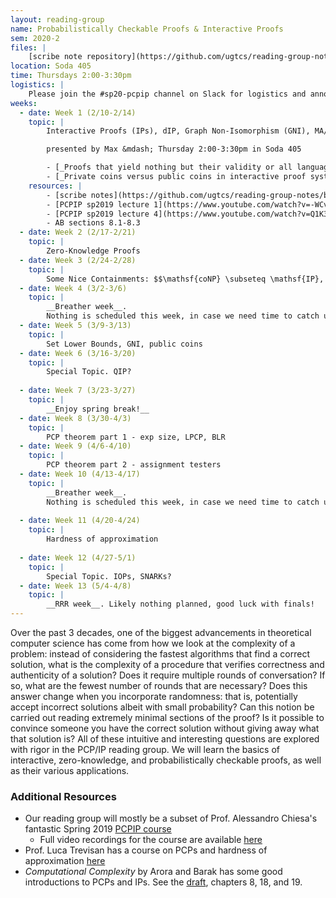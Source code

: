 ```yaml
---
layout: reading-group
name: Probabilistically Checkable Proofs & Interactive Proofs
sem: 2020-2
files: | 
    [scribe note repository](https://github.com/ugtcs/reading-group-notes/tree/master/pcpip/sp20)
location: Soda 405
time: Thursdays 2:00-3:30pm
logistics: |
    Please join the #sp20-pcpip channel on Slack for logistics and announcements!
weeks:
  - date: Week 1 (2/10-2/14)
    topic: |
        Interactive Proofs (IPs), dIP, Graph Non-Isomorphism (GNI), MA/AM

        presented by Max &mdash; Thursday 2:00-3:30pm in Soda 405

        - [_Proofs that yield nothing but their validity or all languages in NP have zero-knowledge proof systems_](https://doi.org/10.1145/116825.116852), GMW '91
        - [_Private coins versus public coins in interactive proof systems_](https://doi.org/10.1145/12130.12137), GS '86
    resources: |
        - [scribe notes](https://github.com/ugtcs/reading-group-notes/blob/master/pcpip/sp20/week-1.pdf)
        - [PCPIP sp2019 lecture 1](https://www.youtube.com/watch?v=-WCvJurvmlM&list=PLkFD6_40KJIyWWtxCPBHwGsrutjvwM5_U&index=2&t=0s)
        - [PCPIP sp2019 lecture 4](https://www.youtube.com/watch?v=Q1K3eOEgxao&list=PLkFD6_40KJIyWWtxCPBHwGsrutjvwM5_U&index=4)
        - AB sections 8.1-8.3
  - date: Week 2 (2/17-2/21)
    topic: |
        Zero-Knowledge Proofs
  - date: Week 3 (2/24-2/28)
    topic: |
        Some Nice Containments: $$\mathsf{coNP} \subseteq \mathsf{IP}, \mathsf{IP} = \mathsf{PSPACE}$$
  - date: Week 4 (3/2-3/6)
    topic: |
        __Breather week__. 
        Nothing is scheduled this week, in case we need time to catch up/finish previous topics.
  - date: Week 5 (3/9-3/13)
    topic: |
        Set Lower Bounds, GNI, public coins
  - date: Week 6 (3/16-3/20)
    topic: |
        Special Topic. QIP?
        
  - date: Week 7 (3/23-3/27)
    topic: |
        __Enjoy spring break!__
  - date: Week 8 (3/30-4/3)
    topic: |
        PCP theorem part 1 - exp size, LPCP, BLR
  - date: Week 9 (4/6-4/10)
    topic: |
        PCP theorem part 2 - assignment testers
  - date: Week 10 (4/13-4/17)
    topic: |
        __Breather week__. 
        Nothing is scheduled this week, in case we need time to catch up/finish previous topics.
        
  - date: Week 11 (4/20-4/24)
    topic: |
        Hardness of approximation
        
  - date: Week 12 (4/27-5/1)
    topic: |
        Special Topic. IOPs, SNARKs?
  - date: Week 13 (5/4-4/8)
    topic: |
        __RRR week__. Likely nothing planned, good luck with finals!
---
```


Over the past 3 decades, one of the biggest advancements in theoretical computer science has come from how we look at the complexity of a problem: instead of considering the fastest algorithms that find a correct solution, what is the complexity of a procedure that verifies correctness and authenticity of a solution? Does it require multiple rounds of conversation? If so, what are the fewest number of rounds that are necessary? Does this answer change when you incorporate randomness: that is, potentially accept incorrect solutions albeit with small probability? Can this notion be carried out reading extremely minimal sections of the proof? Is it possible to convince someone you have the correct solution without giving away what that solution is? All of these intuitive and interesting questions are explored with rigor in the PCP/IP reading group. We will learn the basics of interactive, zero-knowledge, and probabilistically checkable proofs, as well as their various applications.

### Additional Resources

- Our reading group will mostly be a subset of Prof. Alessandro Chiesa's fantastic Spring 2019 [PCPIP course](http://people.eecs.berkeley.edu/~alexch/classes/CS294-S2019.html)
  - Full video recordings for the course are available [here](https://www.youtube.com/playlist?list=PLkFD6_40KJIyWWtxCPBHwGsrutjvwM5_U)
- Prof. Luca Trevisan has a course on PCPs and hardness of approximation [here](https://people.eecs.berkeley.edu/~luca/pcp/)
- *Computational Complexity* by Arora and Barak has some good introductions to PCPs and IPs. See the [draft](https://theory.cs.princeton.edu/complexity/book.pdf), chapters 8, 18, and 19.
